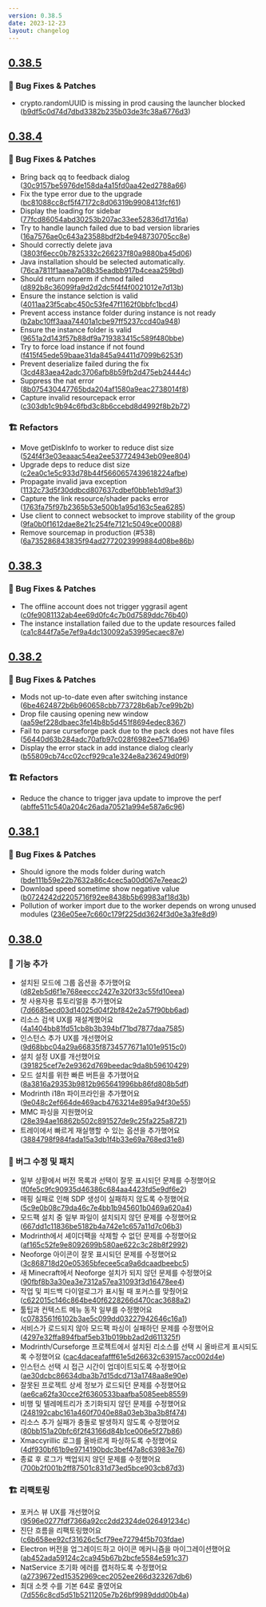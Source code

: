 ```yaml
---
version: 0.38.5
date: 2023-12-23
layout: changelog
---
```

## [0.38.5](#0.38.5)
### 🐛 Bug Fixes & Patches

- crypto.randomUUID is missing in prod causing the launcher blocked ([b9df5c0d74d7dbd3382b235b03de3fc38a6776d3](https://github.com/Voxelum/x-minecraft-launcher/commit/b9df5c0d74d7dbd3382b235b03de3fc38a6776d3))


## [0.38.4](#0.38.4)
### 🐛 Bug Fixes & Patches

- Bring back qq to feedback dialog ([30c9157be5976de158da4a15fd0aa42ed2788a66](https://github.com/Voxelum/x-minecraft-launcher/commit/30c9157be5976de158da4a15fd0aa42ed2788a66))
- Fix the type error due to the upgrade ([bc81088cc8cf5f47172c8d06319b9908413fcf61](https://github.com/Voxelum/x-minecraft-launcher/commit/bc81088cc8cf5f47172c8d06319b9908413fcf61))
- Display the loading for sidebar ([77fcd86054abd30253b207ac33ee52836d17d16a](https://github.com/Voxelum/x-minecraft-launcher/commit/77fcd86054abd30253b207ac33ee52836d17d16a))
- Try to handle launch failed due to bad version libraries ([16a7576ae0c643a23588bdf2b4e948730705cc8e](https://github.com/Voxelum/x-minecraft-launcher/commit/16a7576ae0c643a23588bdf2b4e948730705cc8e))
- Should correctly delete java ([3803f6ecc0b7825332c266237f80a9880ba45d06](https://github.com/Voxelum/x-minecraft-launcher/commit/3803f6ecc0b7825332c266237f80a9880ba45d06))
- Java installation should be selected automatically. ([76ca7811f1aaea7a08b35eadbb917b4ceaa259bd](https://github.com/Voxelum/x-minecraft-launcher/commit/76ca7811f1aaea7a08b35eadbb917b4ceaa259bd))
- Should return noperm if chmod failed ([d892b8c36099fa9d2d2dc5f4f4f0021012e7d13b](https://github.com/Voxelum/x-minecraft-launcher/commit/d892b8c36099fa9d2d2dc5f4f4f0021012e7d13b))
- Ensure the instance selction is valid ([4011aa23f5cabc450c53fe47f1162f0bbfc1bcd4](https://github.com/Voxelum/x-minecraft-launcher/commit/4011aa23f5cabc450c53fe47f1162f0bbfc1bcd4))
- Prevent access instance folder during instance is not ready ([b2abc10ff3aaa74401a1cbe97ff5237ccd40a948](https://github.com/Voxelum/x-minecraft-launcher/commit/b2abc10ff3aaa74401a1cbe97ff5237ccd40a948))
- Ensure the instance folder is valid ([9651a2d143f57b88df9a719383415c589f480bbe](https://github.com/Voxelum/x-minecraft-launcher/commit/9651a2d143f57b88df9a719383415c589f480bbe))
- Try to force load instance if not found ([f415f45ede59baae31da845a94411d7099b6253f](https://github.com/Voxelum/x-minecraft-launcher/commit/f415f45ede59baae31da845a94411d7099b6253f))
- Prevent deserialize failed during the fix ([3cd483aea42adc3706afb8b59fb2d475eb24444c](https://github.com/Voxelum/x-minecraft-launcher/commit/3cd483aea42adc3706afb8b59fb2d475eb24444c))
- Suppress the nat error ([8b075430447765bda204af1580a9eac2738014f8](https://github.com/Voxelum/x-minecraft-launcher/commit/8b075430447765bda204af1580a9eac2738014f8))
- Capture invalid resourcepack error ([c303db1c9b94c6fbd3c8b6ccebd8d4992f8b2b72](https://github.com/Voxelum/x-minecraft-launcher/commit/c303db1c9b94c6fbd3c8b6ccebd8d4992f8b2b72))
### 🏗️ Refactors

- Move getDiskInfo to worker to reduce dist size ([524f4f3e03eaaac54ea2ee537724943eb09ee804](https://github.com/Voxelum/x-minecraft-launcher/commit/524f4f3e03eaaac54ea2ee537724943eb09ee804))
- Upgrade deps to reduce dist size ([c2ea0c1e5c933d78b44f5660657439618224afbe](https://github.com/Voxelum/x-minecraft-launcher/commit/c2ea0c1e5c933d78b44f5660657439618224afbe))
- Propagate invalid java exception ([1132c73d5f30ddbcd807637cdbef0bb1eb1d9af3](https://github.com/Voxelum/x-minecraft-launcher/commit/1132c73d5f30ddbcd807637cdbef0bb1eb1d9af3))
- Capture the link resource/shader packs error ([1763fa75f97b2365b53e500b1a95d163c5ea6285](https://github.com/Voxelum/x-minecraft-launcher/commit/1763fa75f97b2365b53e500b1a95d163c5ea6285))
- Use client to connect websocket to improve stability of the group ([9fa0b0f1612dae8e21c254fe7121c5049ce00088](https://github.com/Voxelum/x-minecraft-launcher/commit/9fa0b0f1612dae8e21c254fe7121c5049ce00088))
- Remove sourcemap in production (#538) ([6a735286843835f94ad2772023999884d08be86b](https://github.com/Voxelum/x-minecraft-launcher/commit/6a735286843835f94ad2772023999884d08be86b))


## [0.38.3](#0.38.3)
### 🐛 Bug Fixes & Patches

- The offline account does not trigger yggrasil agent ([c0fe9081132ab4ee69d0fc4c7b0d7589ddc76b40](https://github.com/Voxelum/x-minecraft-launcher/commit/c0fe9081132ab4ee69d0fc4c7b0d7589ddc76b40))
- The instance installation failed due to the update resources failed ([ca1c844f7a5e7ef9a4dc130092a53995ecaec87e](https://github.com/Voxelum/x-minecraft-launcher/commit/ca1c844f7a5e7ef9a4dc130092a53995ecaec87e))


## [0.38.2](#0.38.2)
### 🐛 Bug Fixes & Patches

- Mods not up-to-date even after switching instance ([6be4624872b6b960658cbb773728b6ab7ce99b2b](https://github.com/Voxelum/x-minecraft-launcher/commit/6be4624872b6b960658cbb773728b6ab7ce99b2b))
- Drop file causing opening new window ([aa59ef228dbaec3fe14b8b5d451f8694edec8367](https://github.com/Voxelum/x-minecraft-launcher/commit/aa59ef228dbaec3fe14b8b5d451f8694edec8367))
- Fail to parse curseforge pack due to the pack does not have files ([56440d63b284adc70afb97c028f6982ee5716a96](https://github.com/Voxelum/x-minecraft-launcher/commit/56440d63b284adc70afb97c028f6982ee5716a96))
- Display the error stack in add instance dialog clearly ([b55809cb74cc02ccf929ca1e324e8a236249d0f9](https://github.com/Voxelum/x-minecraft-launcher/commit/b55809cb74cc02ccf929ca1e324e8a236249d0f9))
### 🏗️ Refactors

- Reduce the chance to trigger java update to improve the perf ([abffe511c540a204c26ada70521a994e587a6c96](https://github.com/Voxelum/x-minecraft-launcher/commit/abffe511c540a204c26ada70521a994e587a6c96))


## [0.38.1](#0.38.1)
### 🐛 Bug Fixes & Patches

- Should ignore the mods folder during watch ([bde111b59e22b7632a86c4cec5a00d067e7eeac2](https://github.com/Voxelum/x-minecraft-launcher/commit/bde111b59e22b7632a86c4cec5a00d067e7eeac2))
- Download speed sometime show negative value ([b0724242d2205716f92ee8438b5b69983af18d3b](https://github.com/Voxelum/x-minecraft-launcher/commit/b0724242d2205716f92ee8438b5b69983af18d3b))
- Pollution of worker import due to the worker depends on wrong unused modules ([236e05ee7c660c179f225dd3624f3d0e3a3fe8d9](https://github.com/Voxelum/x-minecraft-launcher/commit/236e05ee7c660c179f225dd3624f3d0e3a3fe8d9))


## [0.38.0](#0.38.0)

### 🚀 기능 추가

- 설치된 모드에 그룹 옵션을 추가했어요 ([d82eb5d6f1e768eeccc2427e320f33c55fd10eea](https://github.com/Voxelum/x-minecraft-launcher/commit/d82eb5d6f1e768eeccc2427e320f33c55fd10eea))
- 첫 사용자용 튜토리얼을 추가했어요 ([7d6685ecd03d14025d04f2bf842e2a57f90bb6ad](https://github.com/Voxelum/x-minecraft-launcher/commit/7d6685ecd03d14025d04f2bf842e2a57f90bb6ad))
- 리소스 검색 UX를 재설계했어요 ([4a1404bb81fd51cb8b3b394bf71bd7877daa7585](https://github.com/Voxelum/x-minecraft-launcher/commit/4a1404bb81fd51cb8b3b394bf71bd7877daa7585))
- 인스턴스 추가 UX를 개선했어요 ([9d68bbc04a29a66835f8734577671a101e9515c0](https://github.com/Voxelum/x-minecraft-launcher/commit/9d68bbc04a29a66835f8734577671a101e9515c0))
- 설치 설정 UX를 개선했어요 ([391825cef7e2e9362d769beedac9da8b59610429](https://github.com/Voxelum/x-minecraft-launcher/commit/391825cef7e2e9362d769beedac9da8b59610429))
- 모드 설치를 위한 빠른 버튼을 추가했어요 ([8a3816a29353b9812b965641996bb86fd808b5df](https://github.com/Voxelum/x-minecraft-launcher/commit/8a3816a29353b9812b965641996bb86fd808b5df))
- Modrinth i18n 파이프라인을 추가했어요 ([9e048c2ef664de469acb4763214e895a94f30e55](https://github.com/Voxelum/x-minecraft-launcher/commit/9e048c2ef664de469acb4763214e895a94f30e55))
- MMC 파싱을 지원했어요 ([28e394ae16862b502c891527de9c25fa225a8721](https://github.com/Voxelum/x-minecraft-launcher/commit/28e394ae16862b502c891527de9c25fa225a8721))
- 트레이에서 빠르게 재실행할 수 있는 옵션을 추가했어요 ([3884798f984fada15a3db1f4b33e69a768ed31e8](https://github.com/Voxelum/x-minecraft-launcher/commit/3884798f984fada15a3db1f4b33e69a768ed31e8))

### 🐛 버그 수정 및 패치

- 일부 상황에서 버전 목록과 선택이 잘못 표시되던 문제를 수정했어요 ([f0fe5c9fc90935d46386c684aa4423fd5e9df6e2](https://github.com/Voxelum/x-minecraft-launcher/commit/f0fe5c9fc90935d46386c684aa4423fd5e9df6e2))
- 매핑 실패로 인해 SDP 생성이 실패하지 않도록 수정했어요 ([5c9e0b08c79da46c7e4bb1b945601b0469a620a4](https://github.com/Voxelum/x-minecraft-launcher/commit/5c9e0b08c79da46c7e4bb1b945601b0469a620a4))
- 모드팩 설치 중 일부 파일이 설치되지 않던 문제를 수정했어요 ([667dd1c11836be5182b4a742e1c657a11d7c06b3](https://github.com/Voxelum/x-minecraft-launcher/commit/667dd1c11836be5182b4a742e1c657a11d7c06b3))
- Modrinth에서 셰이더팩을 삭제할 수 없던 문제를 수정했어요 ([af165c52fe9e8092699b580ae622c3c28b8f2992](https://github.com/Voxelum/x-minecraft-launcher/commit/af165c52fe9e8092699b580ae622c3c28b8f2992))
- Neoforge 아이콘이 잘못 표시되던 문제를 수정했어요 ([3c868718d20e05365bfecee5ca9a6dcaadbeebc5](https://github.com/Voxelum/x-minecraft-launcher/commit/3c868718d20e05365bfecee5ca9a6dcaadbeebc5))
- 새 Minecraft에서 Neoforge 설치가 되지 않던 문제를 수정했어요 ([90fbf8b3a30ea3e7312a57ea31093f3d16478ee4](https://github.com/Voxelum/x-minecraft-launcher/commit/90fbf8b3a30ea3e7312a57ea31093f3d16478ee4))
- 작업 및 피드백 다이얼로그가 표시될 때 포커스를 맞췄어요 ([c622015c146c864be40f6228266d470cac3688a2](https://github.com/Voxelum/x-minecraft-launcher/commit/c622015c146c864be40f6228266d470cac3688a2))
- 툴팁과 컨텍스트 메뉴 동작 일부를 수정했어요 ([c0783561f6102b3ae5c099dd03227942646c16a1](https://github.com/Voxelum/x-minecraft-launcher/commit/c0783561f6102b3ae5c099dd03227942646c16a1))
- 서비스가 로드되지 않아 모드팩 파싱이 실패하던 문제를 수정했어요 ([4297e32ffa894fbaf5eb31b019bb2ad2d611325f](https://github.com/Voxelum/x-minecraft-launcher/commit/4297e32ffa894fbaf5eb31b019bb2ad2d611325f))
- Modrinth/Curseforge 프로젝트에서 설치된 리소스를 선택 시 올바르게 표시되도록 수정했어요 ([cac4daceafafff61e5d26632c639157acc002d4e](https://github.com/Voxelum/x-minecraft-launcher/commit/cac4daceafafff61e5d26632c639157acc002d4e))
- 인스턴스 선택 시 접근 시간이 업데이트되도록 수정했어요 ([ae30dcbc86634dba3b7d15dcd713a1748aa8e90e](https://github.com/Voxelum/x-minecraft-launcher/commit/ae30dcbc86634dba3b7d15dcd713a1748aa8e90e))
- 잘못된 프로젝트 상세 정보가 로드되던 문제를 수정했어요 ([ae6ca62fa30cce2f6360533baafba5085eeb8559](https://github.com/Voxelum/x-minecraft-launcher/commit/ae6ca62fa30cce2f6360533baafba5085eeb8559))
- 비행 및 텔레메트리가 초기화되지 않던 문제를 수정했어요 ([248192cabc161a460f7040e88a03eb3ba3b8f474](https://github.com/Voxelum/x-minecraft-launcher/commit/248192cabc161a460f7040e88a03eb3ba3b8f474))
- 리소스 추가 실패가 충돌로 발생하지 않도록 수정했어요 ([80bb151a20bfc6f2f43166d84b1ce006e5f27b86](https://github.com/Voxelum/x-minecraft-launcher/commit/80bb151a20bfc6f2f43166d84b1ce006e5f27b86))
- Xmaccyrillic 로그를 올바르게 파싱하도록 수정했어요 ([4df930bf61b9e9714190bdc3bef47a8c63983e76](https://github.com/Voxelum/x-minecraft-launcher/commit/4df930bf61b9e9714190bdc3bef47a8c63983e76))
- 종료 후 로그가 백업되지 않던 문제를 수정했어요 ([700b2f001b2ff87501c831d73ed5bce903cb87d3](https://github.com/Voxelum/x-minecraft-launcher/commit/700b2f001b2ff87501c831d73ed5bce903cb87d3))

### 🏗️ 리팩토링

- 포커스 뷰 UX를 개선했어요 ([9596e0277fdf7366a92cc2dd2324de026491234c](https://github.com/Voxelum/x-minecraft-launcher/commit/9596e0277fdf7366a92cc2dd2324de026491234c))
- 진단 흐름을 리팩토링했어요 ([c6b658ee92cf31626c5cf79ee72794f5b703fdae](https://github.com/Voxelum/x-minecraft-launcher/commit/c6b658ee92cf31626c5cf79ee72794f5b703fdae))
- Electron 버전을 업그레이드하고 아이콘 메커니즘을 마이그레이션했어요 ([ab452ada59124c2ca945b67b2bcfe5584e591c37](https://github.com/Voxelum/x-minecraft-launcher/commit/ab452ada59124c2ca945b67b2bcfe5584e591c37))
- NatService 초기화 에러를 캡처하도록 수정했어요 ([a2739672ed15352969cec2052ee266d323267db6](https://github.com/Voxelum/x-minecraft-launcher/commit/a2739672ed15352969cec2052ee266d323267db6))
- 최대 소켓 수를 기본 64로 줄였어요 ([7d556c8cd5d51b5211205e7b26bf9989ddd00b4a](https://github.com/Voxelum/x-minecraft-launcher/commit/7d556c8cd5d51b5211205e7b26bf9989ddd00b4a))

